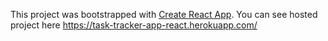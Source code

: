 This project was bootstrapped with [Create React App](https://github.com/facebook/create-react-app).
You can see hosted project here https://task-tracker-app-react.herokuapp.com/ 

